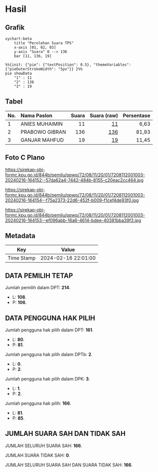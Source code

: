# Hasil

## Grafik

```mermaid
xychart-beta
    title "Perolehan Suara TPS"
    x-axis [01, 02, 03]
    y-axis "Suara" 0 --> 136
    bar [11, 136, 19]
```

```mermaid
%%{init: {"pie": {"textPosition": 0.5}, "themeVariables": {"pieOuterStrokeWidth": "5px"}} }%%
pie showData
    "1" : 11
    "2" : 136
    "3" : 19
```

## Tabel

| No. | Nama Paslon    | Suara | Suara (raw) | Persentase |
|:--- |:-------------- | -----:| -----------:| ----------:|
| 1   | ANIES MUHAIMIN | 11    | [11][p-1]   | 6,63       |
| 2   | PRABOWO GIBRAN | 136   | [136][p-2]  | 81,93      |
| 3   | GANJAR MAHFUD  | 19    | [19][p-3]   | 11,45      |


[p-1]: https://github.com/gigit-pemilu/pemilu-2024-72-sulawesi-tengah/blob/main/pilpres/hitung-suara/sub/72-sulawesi-tengah/sub/08-parigi-moutong/sub/11-parigi-selatan/sub/2001-lemusa/sub/003-tps/sub/paslon-1.txt
[p-2]: https://github.com/gigit-pemilu/pemilu-2024-72-sulawesi-tengah/blob/main/pilpres/hitung-suara/sub/72-sulawesi-tengah/sub/08-parigi-moutong/sub/11-parigi-selatan/sub/2001-lemusa/sub/003-tps/sub/paslon-2.txt
[p-3]: https://github.com/gigit-pemilu/pemilu-2024-72-sulawesi-tengah/blob/main/pilpres/hitung-suara/sub/72-sulawesi-tengah/sub/08-parigi-moutong/sub/11-parigi-selatan/sub/2001-lemusa/sub/003-tps/sub/paslon-3.txt

## Foto C Plano

https://sirekap-obj-formc.kpu.go.id/844b/pemilu/ppwp/72/08/11/20/01/7208112001003-20240216-164152--57da62a4-7442-484b-8155-c20eac2cc464.jpg

https://sirekap-obj-formc.kpu.go.id/844b/pemilu/ppwp/72/08/11/20/01/7208112001003-20240216-164154--f75a2373-22d6-452f-b009-f1cef4de93f0.jpg

https://sirekap-obj-formc.kpu.go.id/844b/pemilu/ppwp/72/08/11/20/01/7208112001003-20240216-164153--ef096abb-16a6-4614-bdee-40381bba39f3.jpg


## Metadata

| Key        | Value               |
| ---------- | ------------------- |
| Time Stamp | 2024-02-16 22:01:00 |


## DATA PEMILIH TETAP

Jumlah pemilih dalam DPT: **214**.
 * L: **108**.
 * P: **106**.

## DATA PENGGUNA HAK PILIH

Jumlah pengguna hak pilih dalam DPT: **161**.
 * L: **80**.
 * P: **81**.

Jumlah pengguna hak pilih dalam DPTb: **2**.
 * L: **0**.
 * P: **2**.

Jumlah pengguna hak pilih dalam DPK: **3**.
 * L: **1**.
 * P: **2**.

Jumlah pengguna hak pilih: **166**.
 * L: **81**.
 * P: **85**.

## JUMLAH SUARA SAH DAN TIDAK SAH

JUMLAH SELURUH SUARA SAH: **166**.

JUMLAH SUARA TIDAK SAH: **0**.

JUMLAH SELURUH SUARA SAH DAN SUARA TIDAK SAH: **166**.


